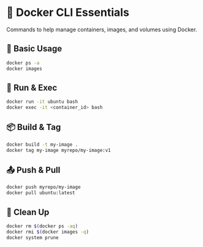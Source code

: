 # 🐳 Docker CLI Essentials

Commands to help manage containers, images, and volumes using Docker.

## 🧭 Basic Usage

```bash
docker ps -a
docker images
```

## 🏃 Run & Exec

```bash
docker run -it ubuntu bash
docker exec -it <container_id> bash
```

## 📦 Build & Tag

```bash
docker build -t my-image .
docker tag my-image myrepo/my-image:v1
```

## 📤 Push & Pull

```bash
docker push myrepo/my-image
docker pull ubuntu:latest
```

## 🧼 Clean Up

```bash
docker rm $(docker ps -aq)
docker rmi $(docker images -q)
docker system prune
```